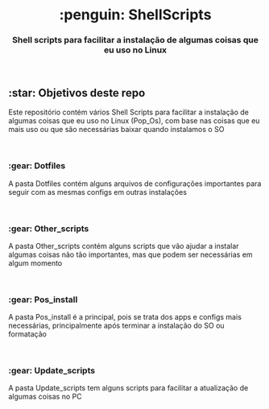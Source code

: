 <h1 align="center"> :penguin: ShellScripts </h1>
<h3 align="center"> Shell scripts para facilitar a instalação de algumas coisas que eu uso no Linux</h3>

<br>

<h2>:star: Objetivos deste repo</h2>
<p>Este repositório contém vários Shell Scripts para facilitar a instalação de algumas coisas que eu uso no Linux (Pop_Os), com base nas coisas que eu mais uso ou que são necessárias baixar quando instalamos o SO</p>

<br>

<h3>:gear: Dotfiles</h3>
<p>A pasta Dotfiles contém alguns arquivos de configurações importantes para seguir com as mesmas configs em outras instalações</p>

<br>

<h3>:gear: Other_scripts</h3>
<p>A pasta Other_scripts contém alguns scripts que vão ajudar a instalar algumas coisas não tão importantes, mas que podem ser necessárias em algum momento</p>

<br>

<h3>:gear: Pos_install</h3>
<p>A pasta Pos_install é a principal, pois se trata dos apps e configs mais necessárias, principalmente após terminar a instalação do SO ou formatação</p>

<br>

<h3>:gear: Update_scripts</h3>
<p>A pasta Update_scripts tem alguns scripts para facilitar a atualização de algumas coisas no PC</p>